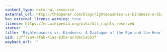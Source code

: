 ```yaml
---
content_type: external-resource
external_url: http://theopener.com/blog/righteousness-vs-kindness-a-dialogue-of-the-ego-and-the-heart/
has_external_license_warning: true
license: https://en.wikipedia.org/wiki/All_rights_reserved
status: ''
title: 'Righteousness vs. Kindness: A Dialogue of the Ego and the Heart.'
uid: 33ff72a4-afeb-41aa-83ba-ac706c5a5b3f
wayback_url: ''
---
```

